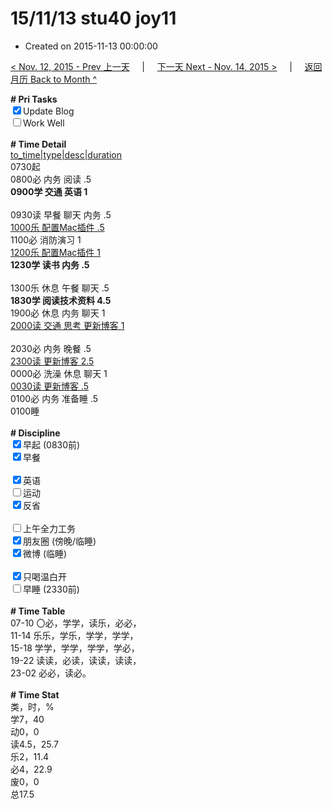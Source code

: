 # 15/11/13 stu40 joy11

- Created on 2015-11-13 00:00:00

[< Nov. 12, 2015 - Prev 上一天](/_archived/lifelogs/2015/11/d12.md) &nbsp; &nbsp; | &nbsp; &nbsp; [下一天 Next - Nov. 14, 2015 >](/_archived/lifelogs/2015/11/d14.md) &nbsp; &nbsp; |  &nbsp; &nbsp; [返回月历 Back to Month ^](/_archived/lifelogs/2015/11/index.md)
<br/><div><b># Pri Tasks</b></div><div><input checked="true" type="checkbox"/>Update Blog</div><div><input type="checkbox"/>Work Well</div><div><br/></div><div><b># Time Detail</b></div><div><u>to_time|type|desc|duration</u></div><div>0730起</div><div>0800必 内务 阅读 .5</div><div><b>0900学 交通 英语 1</b></div><div><br/></div><div>0930读 早餐 聊天 内务 .5</div><div><u>1000乐 配置Mac插件 .5</u></div><div>1100必 消防演习 1</div><div><u>1200乐 配置Mac插件 1</u></div><div><b>1230学 读书 内务 .5</b></div><div><br/></div><div>1300乐 休息 午餐 聊天 .5</div><div><b>1830学 阅读技术资料 4.5</b></div><div>1900必 休息 内务 聊天 1</div><div><u>2000读 交通 思考 更新博客 1</u></div><div><br/></div><div>2030必 内务 晚餐 .5</div><div><u>2300读 更新博客 2.5</u></div><div>0000必 洗澡 休息 聊天 1</div><div><u>0030读 更新博客 .5</u></div><div>0100必 内务 准备睡 .5</div><div>0100睡</div><div><br/></div><div><b># Discipline</b></div><div><input checked="true" type="checkbox"/>早起 (0830前)</div><div><input checked="true" type="checkbox"/>早餐</div><div><br/></div><div><input checked="true" type="checkbox"/>英语</div><div><input type="checkbox"/>运动</div><div><input checked="true" type="checkbox"/>反省</div><div><br/></div><div><input type="checkbox"/>上午全力工务</div><div><input checked="true" type="checkbox"/>朋友圈 (傍晚/临睡)</div><div><input checked="true" type="checkbox"/>微博 (临睡)</div><div><br/></div><div><input checked="true" type="checkbox"/>只喝温白开</div><div><input type="checkbox"/>早睡 (2330前)</div><div><br/></div><div><b># Time Table</b></div><div>07-10 〇必，学学，读乐，必必，</div><div>11-14 乐乐，学乐，学学，学学，</div><div>15-18 学学，学学，学学，学必，</div><div>19-22 读读，必读，读读，读读，</div><div>23-02 必必，读必。</div><div><br/></div><div><b># Time Stat</b></div><div>类，时，%</div><div>学7，40</div><div>动0，0</div><div>读4.5，25.7</div><div>乐2，11.4</div><div>必4，22.9</div><div>废0，0</div><div>总17.5</div>
